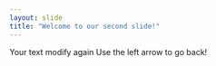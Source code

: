 ```yaml
---
layout: slide
title: "Welcome to our second slide!"
---
```

Your text modify again
Use the left arrow to go back!
